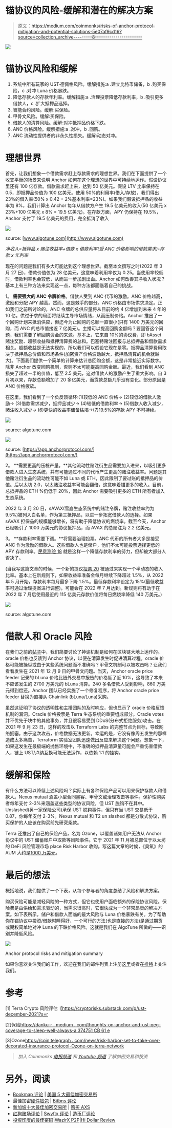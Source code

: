 # 锚协议的风险-缓解和潜在的解决方案

> 原文：<https://medium.com/coinmonks/risks-of-anchor-protocol-mitigation-and-potential-solutions-5e07af9cd16?source=collection_archive---------8----------------------->

![](img/bfb7877f33ddb77afb1616368b396fbb.png)

# 锚协议风险和缓解

1.  系统中所有玩家的 UST·德佩格风险。缓解措施:a .建立比特币储备，b .购买保险，c .对冲 Luna 价格暴跌。
2.  降低存款人的存款年利率。缓解措施:a .治理投票降低存款利率，b .吸引更多借款人，c .扩大抵押品选择。
3.  智能合约风险。缓解:买保险。
4.  甲骨文风险。缓解:买保险。
5.  借款人的清算风险。缓解:对冲抵押品价格下跌。
6.  ANC 价格风险。缓解措施:a .对冲，b .回购。
7.  ANC 流动性提供者的非永久性损失。缓解:动态对冲。

# 理想世界

首先，让我们想象一个借款需求赶上存款需求的理想世界。我们在下面提供了一个收支平衡的场景来说明 Anchor 如何在这个理想的世界中可持续地运作。假设协议里还有 100 亿存款。借款需求赶上来，达到 50 亿美元。假设 LTV 比率保持在 0.5，即抵押品价值为 100 亿美元。使用 50%的利用率(借入/存放)，我们得出 23%的借入率(50% x 0.42 + 2%基本利率=23%)。如果我们假设抵押品的收益率为 8%，我们计算出 Anchor 每年从借款方产生 19.5 亿美元的收入(50 亿美元 x 23%+100 亿美元 x 8% = 19.5 亿美元)。在存款方面，APY 仍保持在 19.5%，Anchor 支付了 19.5 亿美元的费用，完全抵消了收入

![](img/9298d2b6111fbc38849c236219894797.png)

source: [www.algotune.com](http://www.algotune.com)

*净收入=抵押品 x 赌注收益率+借款 x 借款利率(受 ANC 价格影响的借款需求)-存款 x 年利率*

现在的问题是我们有多大可能达到这个理想世界。截至本文撰写之时(2022 年 3 月 27 日)，借款价值仅为 28 亿美元，这意味着利用率仅为 0.25。当使用率较低时，借款利率也会较低，从而进一步加剧出血。Anchor 如何改善其净收入状况？基本上有三种方法来实现这一点，每种方法都面临着自己的挑战。

1。 **需要强大的 ANC 令牌价格**。借款人受到 ANC 代币的激励。ANC 价格越高，激励和分配 APY 越高。然而，这是棘手的部分。ANC 价格由市场供求决定。正如我们之前所讨论的，ANC 令牌的总供应量将从目前的约 4 亿增加到未来 4 年的 10 亿。供过于求的局面将继续主导市场情绪，从而压制价格。Anchor 推出了一个回购计划来抵消供应，但迄今为止回购的总额一直很小(只有 1400 万美元的回购，而 ANC 的总市值接近 7 亿美元)。主播可以提高回购金额吗？要回答这个问题，我们需要了解回购资金的来源。基本上，它来自 10%的协议费，即 bAsset 赌注奖励、超额收益和抵押清算费的总和。巴塞特赌注回报与总抵押品和借款需求相关。超额收益是无法实现的，所以我们可以假设它现在是零。抵押品清算费用取决于抵押品总价值和市场条件(加密资产价格波动越大，抵押品清算的机会就越大)。下面我们提供一个简单的计算来估计总回购金额，这是非常接近实际数字。除非 Anchor 改变回购机制，否则不太可能提高回购金额。最近，我们看到 ANC 损失了超过一半的价值，低至 2.5 美元，这对借款人的激励产生了重大影响。自 3 月初以来，存款总额增加了 20 多亿美元，而贷款总额几乎没有变化。部分原因是 ANC 价格疲软。

在这里，我们看到了一个负反馈循环:(1)较低的 ANC 价格-> (2)较低的借款人激励-> (3)借款需求减少，抵押品减少-> (4)较低的借款利率-> (5)借款人收入减少，赌注收入减少-> (6)更快的收益率储备枯竭->(7)19.5%的存款 APY 不可持续。

![](img/38d81bb5790aa58fc5b366e650013034.png)

source: algotune.com

![](img/64d466477f55704d1337efdb0772b7bf.png)

source: [https://app.anchorprotocol.com/](https://app.anchorprotocol.com/)

2。 **需要更高的压桩产量。**其他流动性赌注衍生品需要加入进来，以吸引更多借款人进入生态系统，并有可能通过不同的代币产生更高的赌注收益率。问题是其他赌注衍生品的流动性可能不如 Luna 或 ETH，因此限制了要过账的抵押品的价值。后以太坊 2.0，以太赌注收益率可能会翻倍，这意味着锚更多的收入。目前，总抵押品的 ETH %仍低于 20%，因此 Anchor 需要吸引更多的 ETH 所有者加入生态系统。

2022 年 3 月 20 日，sAVAX(雪崩生态系统中的赌注令牌，赌注收益率约为 9.5%)被列入白名单，作为第三抵押品，以进一步拓宽借款人的选择。如果 sAVAX 担保品的规模能够增长，将有助于降低协议的燃烧率。截至今天，Anchor 已经吸引了 1000 万美元的协议抵押品，而 AVAX 的总赌注为 2.2 亿美元。

3。 **存款利率需要下调。**将需要治理投票。ANC 代币的所有者大多是接受 ANC 作为激励的借款人。这些借款人也是储户，他们不太可能投票选择更低的 APY 存款利率。[民意测验 18](https://app.anchorprotocol.com/poll/18) 就是这样一个降低存款利率的努力，但却被大部分人否决了。

(当我写这篇文章的时候，一个新的提议[投票 20](https://app.anchorprotocol.com/poll/20) 被通过来实现一个半动态的收入比率。基本上在新规则下，如果收益率准备金每月继续下降超过 1.5%，从 2022 年 5 月开始，存款利率每月最多下降 1.5%。最低存款利率设定为 15%(最低收益率可通过治理提案进行调整)，可能会在 2022 年 7 月达到。新规则将有助于在 2022 年 7 月后使用最近的 115 亿美元存款价值将每日燃烧率降低 140 万美元。)

![](img/bdc6492249dc5c98092484fcf230f07a.png)

source: algotune.com

# 借款人和 Oracle 风险

在我们之前的[帖子](/algotune/20-yield-3dc46aa077d3#3b0b)中，我们简要讨论了神谕机制是如何在区块链大地上运作的。oracle 价格也反馈到 Anchor 协议，以便在清算发生时促进清算过程。oracle 价格可能被操纵或由于某些系统问题而不准确吗？甲骨文机制可以被攻击吗？让我们看看发生在 2021 年 12 月 9 日的甲骨文问题。当天，Anchor oracle price feeder 记录的 bLuna 价格比链外交易中报告的价格低了近 10%，这导致了本来不应该发生的 2700 万美元的 bLuna 清算。240 多名借款人受到影响，860 万美元得到偿还。Anchor 团队已经实施了一个修复程序，将 Anchor oracle price feeder 替换为直接从 Chainlink (bLuna/Luna)采购。

虽然这证明了协议的透明性和主播团队的及时响应，但也显示了 oracle 价格反馈机制的漏洞。Oracle 价格投票是 Terra 生态系统的重要组成部分。Oracle votes 并不优先于块中的其他事务，并且很容易受到 DDoS(分布式拒绝服务)攻击。在 2021 年 9 月 23 日，这样的攻击以 Terraform Labs 的完整节点为目标，导致网络拥塞。由于这次攻击，价格数据无法更新。幸运的是，它没有像周五发生的那样造成太多痛苦，Terraform 实验室团队迅速做出反应来解决这个问题。想象一下，如果这发生在最极端的抛售环境中，不准确的抵押品清算量可能会严重伤害借款人，链上 UST/卢纳互换可能无法运作，以依赖 1:1 的挂钩。

# 缓解和保险

有什么方法可以降低上述风险吗？实际上有各种保险产品可以用来保护存款人和借款人。Nexus mutual 涵盖小型合同黑客、甲骨文或治理攻击等事件。保护性购买者每年支付 2-3%来涵盖这些类型的协议风险，但 UST 脱钩不在其中。Unslashed(另一家保险公司)承保 UST 脱钩事件，但只有当 UST 交易低于 0.87，你每年支付 2-3%。Nexus mutual 和 T2 un slashed 都是分散式协议，购买保护的人应该在购买前先研究条款。

Terra 还推出了自己的保险产品，名为 Ozone，以覆盖诸如用户无法从 Anchor 协议中的 UST 储蓄账户中取款等风险事件。它于 2021 年 11 月被总部位于以太坊的 DeFi 风险管理市场 place Risk Harbor 收购。写这篇文章的时候，《臭氧》的 AUM 大约是[1000 万美元](https://ozone.riskharbor.com/)。

# 最后的想法

概括地说，我们提供了一个下表，从每个参与者的角度总结了风险和解决方案。

购买保险可能是减轻风险的一种方式，但它也使用户面临额外的保险协议风险。保险费是由供给和需求驱动的，当需求很高时，它很快成为一个非常昂贵的解决方案。如下表所示，储户和借款人面临的最大风险与 Luna 价格暴跌有关。为了帮助你在锚协议中投资/借款时睡得好，一个可行的方法(也是直接的方法)是通过期货或期权简单地对冲 Luna 的下跌价格风险。这就是我们在 AlgoTune 所做的——识别并降低风险。

![](img/9f9f7814509aaca92786733cb1e2d64d.png)

Anchor protocol risks and mitigation summary

如果你喜欢关注我们的工作，欢迎在我们的邮件列表上注册[这里](http://www.algotune.com)或者在[推特](https://twitter.com/algo_tune)上关注我们。

# 参考

[1] Terra Crypto 风险评估【https://cryptorisks.substack.com/p/ust-december-2021?s=r 

[2]保险[https://danku-r . medium . com/thoughts-on-anchor-and-ust-peg-coverage-to-sleep-well-always-a 374751 CB 61 e](https://danku-r.medium.com/thoughts-on-anchor-and-ust-peg-coverage-to-sleep-well-always-a374751cb61e)

[3]Ozone[https://coin telegraph . com/news/risk-harbor-set-to-take-over-decorated-insurance-protocol-Ozone-on-terra-network](https://cointelegraph.com/news/risk-harbor-set-to-take-over-decentralized-insurance-protocol-ozone-on-terra-network)

> *加入 Coinmonks* [*电报频道*](https://t.me/coincodecap) *和* [*Youtube 频道*](https://www.youtube.com/c/coinmonks/videos) *了解加密交易和投资*

# 另外，阅读

*   [Bookmap 评论](https://coincodecap.com/bookmap-review-2021-best-trading-software) | [美国 5 大最佳加密交易所](https://coincodecap.com/crypto-exchange-usa)
*   最佳加密[硬件钱包](/coinmonks/hardware-wallets-dfa1211730c6) | [Bitbns 评论](/coinmonks/bitbns-review-38256a07e161)
*   [新加坡十大最佳加密交易所](https://coincodecap.com/crypto-exchange-in-singapore) | [购买 AXS](https://coincodecap.com/buy-axs-token)
*   [红狗赌场评论](https://coincodecap.com/red-dog-casino-review) | [Swyftx 评论](https://coincodecap.com/swyftx-review) | [造币厂评论](https://coincodecap.com/coingate-review)
*   [投资印度的最佳密码](https://coincodecap.com/best-crypto-to-invest-in-india-in-2021)|[WazirX P2P](https://coincodecap.com/wazirx-p2p)|[Hi Dollar Review](https://coincodecap.com/hi-dollar-review)